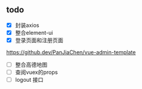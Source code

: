 ## todo

* [X]  封装axios
* [X]  整合element-ui
* [X]  登录页面和注册页面

https://github.dev/PanJiaChen/vue-admin-template

* [ ]  整合高德地图
* [ ]  查阅vuex的props
* [ ]  logout 接口
